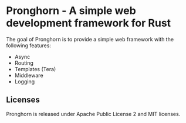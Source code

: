 # Pronghorn - A simple web development framework for Rust

The goal of Pronghorn is to provide a simple web framework with the following features:

  * Async
  * Routing
  * Templates (Tera)
  * Middleware
  * Logging

## Licenses

Pronghorn is released under Apache Public License 2 and MIT licenses.